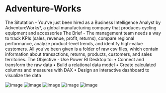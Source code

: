 # Adventure-Works
The Situtation -
You’ve just been hired as a Business Intelligence Analyst by AdventureWorks*, a global 
manufacturing company that produces cycling equipment and accessories
The Brief -
The management team needs a way to track KPIs (sales, revenue, profit, returns), compare 
regional performance, analyze product-level trends, and identify high-value customers.
All you’ve been given is a folder of raw csv files, which contain information about 
transactions, returns, products, customers, and sales territories.
The Objective - 
Use Power BI Desktop to: 
• Connect and transform the raw data
• Build a relational data model
• Create calculated columns and measures with DAX
• Design an interactive dashboard to visualize the data

![image](https://github.com/yashk1844/Adventure-Works/assets/120360366/dcd83313-8b7c-42a6-8aea-cb8879b1d589)
![image](https://github.com/yashk1844/Adventure-Works/assets/120360366/0eb2bf91-72b6-471c-9cf8-b953918b774b)
![image](https://github.com/yashk1844/Adventure-Works/assets/120360366/5b10e4b7-deca-4fa1-a574-565bb8ebcaef)
![image](https://github.com/yashk1844/Adventure-Works/assets/120360366/83227a44-8676-4b0d-bee5-8513b362f256)
![image](https://github.com/yashk1844/Adventure-Works/assets/120360366/b7c3f90b-7a91-4e81-8d8d-02dadd89e1c2)

